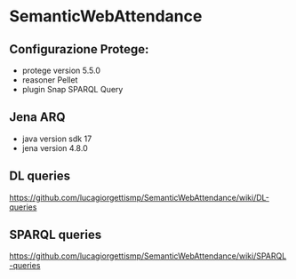 # SemanticWebAttendance

## Configurazione Protege:
- protege version 5.5.0
- reasoner Pellet
- plugin Snap SPARQL Query

## Jena ARQ
- java version sdk 17
- jena version 4.8.0

## DL queries
https://github.com/lucagiorgettismp/SemanticWebAttendance/wiki/DL-queries
## SPARQL queries
https://github.com/lucagiorgettismp/SemanticWebAttendance/wiki/SPARQL-queries
